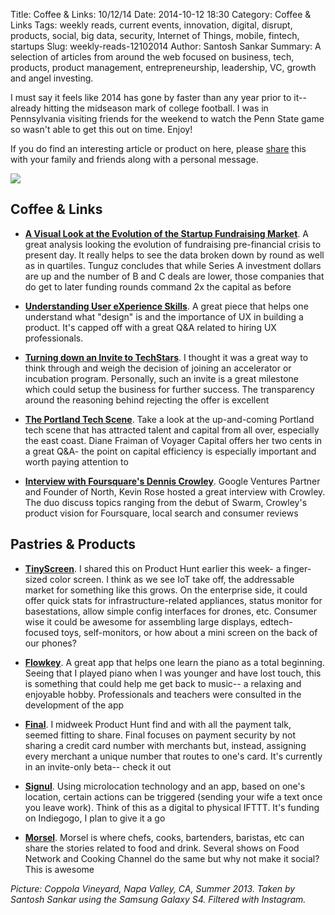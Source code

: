 Title: Coffee & Links: 10/12/14
Date: 2014-10-12 18:30
Category: Coffee & Links
Tags: weekly reads, current events, innovation, digital, disrupt, products, social, big data, security, Internet of Things, mobile, fintech, startups
Slug: weekly-reads-12102014
Author: Santosh Sankar
Summary: A selection of articles from around the web focused on business, tech, products, product management, entrepreneurship, leadership, VC, growth and angel investing.

I must say it feels like 2014 has gone by faster than any year prior to it-- already hitting the midseason mark of college football. I was in Pennsylvania visiting friends for the weekend to watch the Penn State game so wasn't able to get this out on time. Enjoy!

If you do find an interesting article or product on here, please <a href="http://twitter.com/home?status= http://goo.gl/gCiFOK" target="_blank">share</a> this with your family and friends along with a personal message.

<img src="/../../../../images/napa.jpg" align = "center">

## Coffee & Links

* **<a href = "http://tomtunguz.com/round-size-trends/" target="_blank">A Visual Look at the Evolution of the Startup Fundraising Market</a>**. A great analysis looking the evolution of fundraising pre-financial crisis to present day. It really helps to see the data broken down by round as well as in quartiles. Tunguz concludes that while Series A investment dollars are up and the number of B and C deals are lower, those companies that do get to later funding rounds command 2x the capital as before

* **<a href = "https://medium.com/@ireneau/understanding-ux-skills-21ad9c22f0bf" target="_blank">Understanding User eXperience Skills</a>**. A great piece that helps one understand what "design" is and the importance of UX in building a product. It's capped off with a great Q&A related to hiring UX professionals.

* **<a href = "http://talkroute.com/got-accepted-into-techstars-turned-it-down/" target="_blank">Turning down an Invite to TechStars</a>**. I thought it was a great way to think through and weigh the decision of joining an accelerator or incubation program. Personally, such an invite is a great milestone which could setup the business for further success. The transparency around the reasoning behind rejecting the offer is excellent 

* **<a href = "http://www.geekwire.com/2014/vc-sounds-shes-bullish-portlands-startup-scene" target="_blank">The Portland Tech Scene</a>**. Take a look at the up-and-coming Portland tech scene that has attracted talent and capital from all over, especially the east coast. Diane Fraiman of Voyager Capital offers her two cents in a great Q&A- the point on capital efficiency is especially important and worth paying attention to

* **<a href = "http://techcrunch.com/2014/10/06/foundation-foursquares-product-future/?ncid=rss" target="_blank">Interview with Foursquare's Dennis Crowley</a>**. Google Ventures Partner and Founder of North, Kevin Rose hosted a great interview with Crowley. The duo discuss topics ranging from the debut of Swarm, Crowley's product vision for Foursquare, local search and consumer reviews

## Pastries & Products

* **<a href = "https://www.kickstarter.com/projects/kenburns/tinyscreen-a-color-display-the-size-of-your-thumb" target="_blank">TinyScreen</a>**. I shared this on Product Hunt earlier this week- a finger-sized color screen. I think as we see IoT take off, the addressable market for something like this grows. On the enterprise side, it could offer quick stats for infrastructure-related appliances, status monitor for basestations, allow simple config interfaces for drones, etc. Consumer wise it could be awesome for assembling large displays, edtech-focused toys, self-monitors, or how about a mini screen on the back of our phones?

* **<a href = "http://www.flowkey.com/en" target="_blank">Flowkey</a>**. A great app that helps one learn the piano as a total beginning. Seeing that I played piano when I was younger and have lost touch, this is something that could help me get back to music-- a relaxing and enjoyable hobby. Professionals and teachers were consulted in the development of the app

* **<a href = "https://www.getfinal.com/" target="_blank">Final</a>**. I midweek Product Hunt find and with all the payment talk, seemed fitting to share. Final focuses on payment security by not sharing a credit card number with merchants but, instead, assigning every merchant a unique number that routes to one's card. It's currently in an invite-only beta-- check it out

* **<a href = "http://signul.io/" target="_blank">Signul</a>**. Using microlocation technology and an app, based on one's location, certain actions can be triggered (sending your wife a text once you leave work). Think of this as a digital to physical IFTTT. It's funding on Indiegogo, I plan to give it a go

* **<a href = "https://www.eatmorsel.com" target="_blank">Morsel</a>**. Morsel is where chefs, cooks, bartenders, baristas, etc can share the stories related to food and drink. Several shows on Food Network and Cooking Channel do the same but why not make it social? This is awesome

*Picture: Coppola Vineyard, Napa Valley, CA, Summer 2013. Taken by Santosh Sankar using the Samsung Galaxy S4. Filtered with Instagram.*